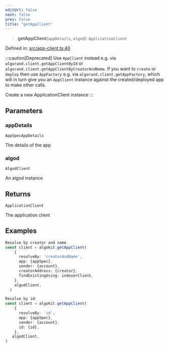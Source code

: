 ```yaml
---
editUrl: false
next: false
prev: false
title: "getAppClient"
---
```


> **getAppClient**(`appDetails`, `algod`): `ApplicationClient`

Defined in: [src/app-client.ts:40](https://github.com/algorandfoundation/algokit-utils-ts/blob/e57e96ab17213653e656688e8d7251c0107554cf/src/app-client.ts#L40)

:::caution[Deprecated]
Use `AppClient` instead e.g. via `algorand.client.getAppClientById` or
`algorand.client.getAppClientByCreatorAndName`.
If you want to `create` or `deploy` then use `AppFactory` e.g. via `algorand.client.getAppFactory`,
which will in turn give you an `AppClient` instance against the created/deployed app to make other calls.

Create a new ApplicationClient instance
:::

## Parameters

### appDetails

`AppSpecAppDetails`

The details of the app

### algod

`AlgodClient`

An algod instance

## Returns

`ApplicationClient`

The application client

## Examples

```ts
Resolve by creator and name
const client = algokit.getAppClient(
    {
      resolveBy: 'creatorAndName',
      app: {appSpec},
      sender: {account},
      creatorAddress: {creator},
      findExistingUsing: indexerClient,
    },
    algodClient,
  )
```

```ts
Resolve by id:
const client = algokit.getAppClient(
    {
      resolveBy: 'id',
      app: {appSpec},
      sender: {account},
      id: {id},
    },
   algodClient,
)
```
